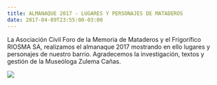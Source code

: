 ```yaml
---
title: ALMANAQUE 2017 - LUGARES Y PERSONAJES DE MATADEROS 
date: 2017-04-09T23:55:00-03:00
---
```


La Asociación Civil Foro de la Memoria de Mataderos y el Frigorífico RIOSMA SA, realizamos el almanaque 2017 mostrando en ello lugares y personajes de nuestro barrio. Agradecemos la investigación, textos y gestión de la Museóloga Zulema Cañas.

[![](https://blogger.googleusercontent.com/img/b/R29vZ2xl/AVvXsEhOQwlEAOy-aGw89MhnsRkQTwcSVODR8clVSVGFXKcmkQUFR_Y_J1wvSPR1GtZ0_YCJB2WEsJCXLBZh6TD-Wks04H29xpN0AzHokhDmPzbET-BeYSKzh8VbmpZIt0v1aoXI6XRqWL7Cihyphenhyphen0/s640/+Almanaque+Mataderos+RIOSMA.jpg)](https://blogger.googleusercontent.com/img/b/R29vZ2xl/AVvXsEhOQwlEAOy-aGw89MhnsRkQTwcSVODR8clVSVGFXKcmkQUFR_Y_J1wvSPR1GtZ0_YCJB2WEsJCXLBZh6TD-Wks04H29xpN0AzHokhDmPzbET-BeYSKzh8VbmpZIt0v1aoXI6XRqWL7Cihyphenhyphen0/s1600/+Almanaque+Mataderos+RIOSMA.jpg)
